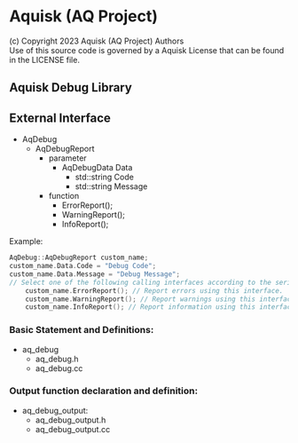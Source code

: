 # Aquisk (AQ Project)

(c) Copyright 2023 Aquisk (AQ Project) Authors  
Use of this source code is governed by a Aquisk License that can be found in the LICENSE file.  

## Aquisk Debug Library

## External Interface
- AqDebug
    - AqDebugReport
        - parameter
            - AqDebugData Data
                - std::string Code
                - std::string Message
        - function
            - ErrorReport();
            - WarningReport();
            - InfoReport();

Example:  
```c++
AqDebug::AqDebugReport custom_name;
custom_name.Data.Code = "Debug Code";
custom_name.Data.Message = "Debug Message";
// Select one of the following calling interfaces according to the serious situation: 
    custom_name.ErrorReport(); // Report errors using this interface.
    custom_name.WarningReport(); // Report warnings using this interface.
    custom_name.InfoReport(); // Report information using this interface.
```

### Basic Statement and Definitions:
- aq_debug
    - aq_debug.h
    - aq_debug.cc

### Output function declaration and definition:
- aq_debug_output:
    - aq_debug_output.h
    - aq_debug_output.cc
